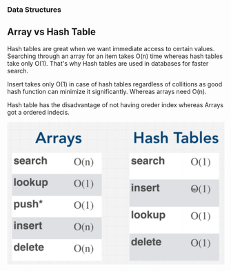 ### Data Structures

## Array vs Hash Table

Hash tables are great when we want immediate access to certain values. Searching through an array for an item takes O(n) time whereas hash tables take only O(1). That's why Hash tables are used in databases for faster search.

Insert takes only O(1) in case of hash tables regardless of collitions as good hash function can minimize it significantly. Whereas arrays need O(n).

Hash table has the disadvantage of not having oreder index whereas Arrays got a ordered indecis.

![](../images/arrayvshash.png)
